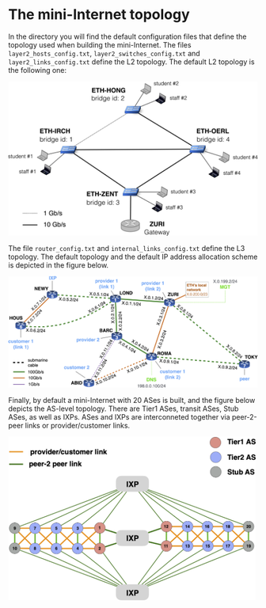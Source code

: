 # The mini-Internet topology

In the directory you will find the default configuration files that define the topology used when building the mini-Internet. 
The files `layer2_hosts_config.txt`, `layer2_switches_config.txt` and `layer2_links_config.txt` define the L2 topology.
The default L2 topology is the following one:

<img src="l2network-crop.png" width="600" />

The file `router_config.txt` and `internal_links_config.txt` define the L3 topology. The default topology and the default IP address allocation scheme is depicted in the figure below. 

<img src="l3network-crop.png" width="800">

Finally, by default a mini-Internet with 20 ASes is built, and the figure below depicts the AS-level topology. There are Tier1 ASes, transit ASes, Stub ASes, as well as IXPs. ASes and IXPs are interconneted together via peer-2-peer links or provider/customer links. 

<img src="aslevel-crop.png" width="500">


